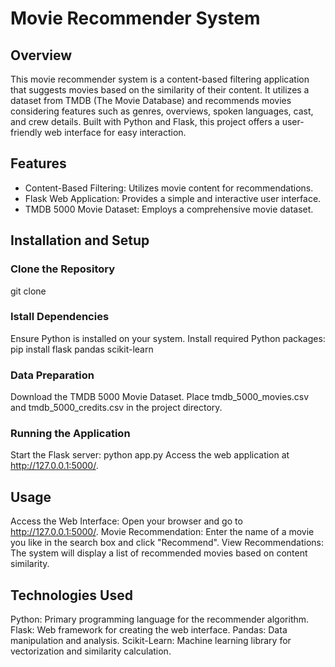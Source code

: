 
# Movie Recommender System

## Overview
This movie recommender system is a content-based filtering application that suggests movies based on the similarity of their content. It utilizes a dataset from TMDB (The Movie Database) and recommends movies considering features such as genres, overviews, spoken languages, cast, and crew details. Built with Python and Flask, this project offers a user-friendly web interface for easy interaction.

## Features
- Content-Based Filtering: Utilizes movie content for recommendations.
- Flask Web Application: Provides a simple and interactive user interface.
- TMDB 5000 Movie Dataset: Employs a comprehensive movie dataset.

## Installation and Setup

### Clone the Repository
git clone 

### Istall Dependencies
Ensure Python is installed on your system.
Install required Python packages:
pip install flask pandas scikit-learn
### Data Preparation
Download the TMDB 5000 Movie Dataset.
Place tmdb_5000_movies.csv and tmdb_5000_credits.csv in the project directory.
### Running the Application
Start the Flask server:
python app.py
Access the web application at http://127.0.0.1:5000/.

## Usage
Access the Web Interface: Open your browser and go to http://127.0.0.1:5000/.
Movie Recommendation: Enter the name of a movie you like in the search box and click "Recommend".
View Recommendations: The system will display a list of recommended movies based on content similarity.

## Technologies Used
Python: Primary programming language for the recommender algorithm.
Flask: Web framework for creating the web interface.
Pandas: Data manipulation and analysis.
Scikit-Learn: Machine learning library for vectorization and similarity calculation.
